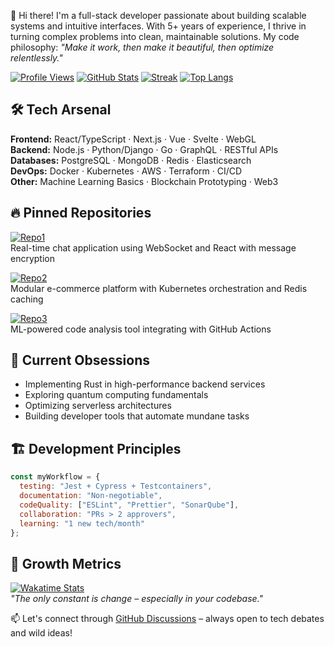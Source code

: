 👋 Hi there! I'm a full-stack developer passionate about building scalable systems and intuitive interfaces. With 5+ years of experience, I thrive in turning complex problems into clean, maintainable solutions. My code philosophy: *"Make it work, then make it beautiful, then optimize relentlessly."*

[![Profile Views](https://komarev.com/ghpvc/?username=sverrirtoma438)](https://github.com/sverrirtoma438)
[![GitHub Stats](https://github-readme-stats.vercel.app/api?username=sverrirtoma438&show_icons=true&theme=radical)](https://github.com/sverrirtoma438)
[![Streak](https://streak-stats.demolab.com/?user=sverrirtoma438&theme=radical)](https://git.io/streak-stats)
[![Top Langs](https://github-readme-stats.vercel.app/api/top-langs/?username=sverrirtoma438&layout=compact&theme=radical)](https://github.com/sverrirtoma438)

## 🛠️ Tech Arsenal
**Frontend:** React/TypeScript · Next.js · Vue · Svelte · WebGL  
**Backend:** Node.js · Python/Django · Go · GraphQL · RESTful APIs  
**Databases:** PostgreSQL · MongoDB · Redis · Elasticsearch  
**DevOps:** Docker · Kubernetes · AWS · Terraform · CI/CD  
**Other:** Machine Learning Basics · Blockchain Prototyping · Web3  

## 🔥 Pinned Repositories
[![Repo1](https://github-readme-stats.vercel.app/api/pin/?username=sverrirtoma438&repo=real-time-chat&theme=radical)](https://github.com/sverrirtoma438/real-time-chat)  
Real-time chat application using WebSocket and React with message encryption  

[![Repo2](https://github-readme-stats.vercel.app/api/pin/?username=sverrirtoma438&repo=ecommerce-microservices&theme=radical)](https://github.com/sverrirtoma438/ecommerce-microservices)  
Modular e-commerce platform with Kubernetes orchestration and Redis caching  

[![Repo3](https://github-readme-stats.vercel.app/api/pin/?username=sverrirtoma438&repo=ai-code-reviewer&theme=radical)](https://github.com/sverrirtoma438/ai-code-reviewer)  
ML-powered code analysis tool integrating with GitHub Actions  

## 🧠 Current Obsessions
- Implementing Rust in high-performance backend services
- Exploring quantum computing fundamentals
- Optimizing serverless architectures
- Building developer tools that automate mundane tasks

## 🏗️ Development Principles
```js
const myWorkflow = {
  testing: "Jest + Cypress + Testcontainers",
  documentation: "Non-negotiable",
  codeQuality: ["ESLint", "Prettier", "SonarQube"],
  collaboration: "PRs > 2 approvers",
  learning: "1 new tech/month"
};
```

## 🌱 Growth Metrics
[![Wakatime Stats](https://wakatime.com/badge/user/xxxxx-xxxx-xxxx-xxxx-xxxxxxxxxx.svg)](https://wakatime.com/@sverrirtoma438)  
*"The only constant is change – especially in your codebase."*

📫 Let's connect through [GitHub Discussions](https://github.com/sverrirtoma438) – always open to tech debates and wild ideas!
